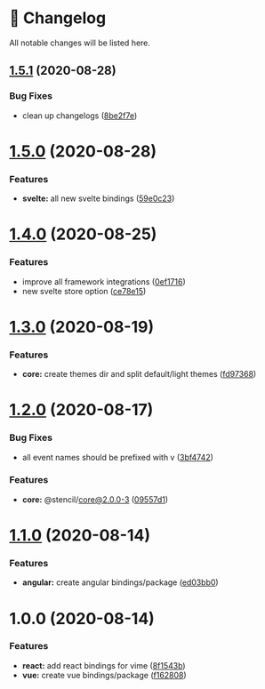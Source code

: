 # 🤖 Changelog

All notable changes will be listed here.

## [1.5.1](https://github.com/vime-js/vime/compare/@vime/vue@1.5.0...@vime/vue@1.5.1) (2020-08-28)

### Bug Fixes

- clean up changelogs ([8be2f7e](https://github.com/vime-js/vime/commit/8be2f7ece922c9cad34f6ce5790d493c05de93e0))

# [1.5.0](https://github.com/vime-js/vime/compare/@vime/vue@1.4.0...@vime/vue@1.5.0) (2020-08-28)

### Features

- **svelte:** all new svelte bindings ([59e0c23](https://github.com/vime-js/vime/commit/59e0c235c52d89331f88d8a6d8195b2d8de17c89))

# [1.4.0](https://github.com/vime-js/vime/compare/@vime/vue@1.3.0...@vime/vue@1.4.0) (2020-08-25)

### Features

- improve all framework integrations ([0ef1716](https://github.com/vime-js/vime/commit/0ef171655e8f02c277e0f00e90d87fdba8f74bb4))
- new svelte store option ([ce78e15](https://github.com/vime-js/vime/commit/ce78e1532da638fffacdf6988ec66c9390c31f5d))

# [1.3.0](https://github.com/vime-js/vime/compare/@vime/vue@1.2.0...@vime/vue@1.3.0) (2020-08-19)

### Features

- **core:** create themes dir and split default/light themes ([fd97368](https://github.com/vime-js/vime/commit/fd97368afd3fed4726352fd31ce733bc7f5b8e4d))

# [1.2.0](https://github.com/vime-js/vime/compare/@vime/vue@1.1.0...@vime/vue@1.2.0) (2020-08-17)

### Bug Fixes

- all event names should be prefixed with v ([3bf4742](https://github.com/vime-js/vime/commit/3bf4742ff89f04d5664f341da8acb021ee279eca))

### Features

- **core:** @stencil/core@2.0.0-3 ([09557d1](https://github.com/vime-js/vime/commit/09557d15ef9cc4a8a012e1104381f04b4a34848e))

# [1.1.0](https://github.com/vime-js/vime/compare/@vime/vue@1.0.0...@vime/vue@1.1.0) (2020-08-14)

### Features

- **angular:** create angular bindings/package ([ed03bb0](https://github.com/vime-js/vime/commit/ed03bb0a33277f4babba7e4671b491a8f1fc71e3))

# 1.0.0 (2020-08-14)

### Features

- **react:** add react bindings for vime ([8f1543b](https://github.com/vime-js/vime/commit/8f1543b7309d0cd96e45afd7f7abd5b20d2597d0))
- **vue:** create vue bindings/package ([f162808](https://github.com/vime-js/vime/commit/f1628087df85b02a73a22e9813cacb64b7848b37))
